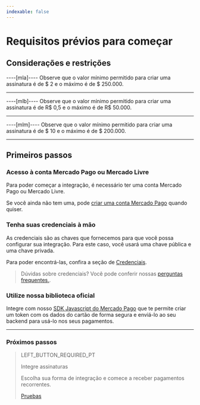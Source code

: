 ```yaml
---
indexable: false
---
```


# Requisitos prévios para começar

## Considerações e restrições

----[mla]----
Observe que o valor mínimo permitido para criar uma assinatura é de $ 2 e o máximo é de $ 250.000.

------------

----[mlb]----
Observe que o valor mínimo permitido para criar uma assinatura é de R$ 0,5 e o máximo é de R$ 50.000.

------------

----[mlm]----
Observe que o valor mínimo permitido para criar uma assinatura é de $ 10 e o máximo é de $ 200.000.

------------

## Primeiros passos

### Acesso à conta Mercado Pago ou Mercado Livre
Para poder começar a integração, é necessário ter uma conta Mercado Pago ou Mercado Livre.

Se você ainda não tem uma, pode <a href="https://www.mercadopago[FAKER][URL][DOMAIN]/" target="_blank">criar uma conta Mercado Pago</a> quando quiser.

### Tenha suas credenciais à mão

As credenciais são as chaves que fornecemos para que você possa configurar sua integração. Para este caso, você usará uma chave pública e uma chave privada.

Para poder encontrá-las, confira a seção de <a href="https://www.mercadopago[FAKER][URL][DOMAIN]/account/credentials/" target="_blank">Credenciais</a>.

>Dúvidas sobre credenciais? Você pode conferir nossas <a href="https://www.mercadopago[FAKER][URL][DOMAIN]/developers/es/support/" target="_blank">perguntas frequentes.</a>.


### Utilize nossa biblioteca oficial

Integre com nosso <a href="https://www.mercadopago[FAKER][URL][DOMAIN]/developers/es/guides/sdks" target="_blank">SDK Javascript do Mercado Pago</a> que te permite criar um token com os dados do cartão de forma segura e enviá-lo ao seu backend para usá-lo nos seus pagamentos.


------------
### Próximos passos
> LEFT_BUTTON_REQUIRED_PT
>
> Integre assinaturas
>
> Escolha sua forma de integração e comece a receber pagamentos recorrentes.
>
> [Pruebas](http://www.mercadopago[FAKER][URL][DOMAIN]/developers/pt/guides/online-payments/subscriptions/integration/)
